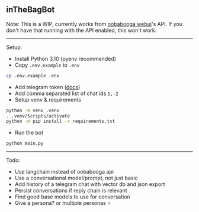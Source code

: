 ## inTheBagBot

Note: This is a WIP, currently works from [oobabooga webui](https://github.com/oobabooga/text-generation-webui)'s API.  If you don't have that running with the API enabled, this won't work.

---

Setup:

- Install Python 3.10 (pyenv recommended)
- Copy `.env.example` to `.env`
```bash
cp .env.example .env
```
- Add telegram token ([docs](https://core.telegram.org/bots/api))
- Add comma separated list of chat ids `1,-2`
- Setup venv & requirements
```bash
python -m venv .venv
. .venv/Scripts/activate
python -m pip install -r requirements.txt
```
- Run the bot
```bash
python main.py
```

--- 

Todo:
- Use langchain instead of oobabooga api
- Use a conversational model/prompt, not just basic
- Add history of a telegram chat with vector db and json export
- Persist conversations if reply chain is relevant
- Find good base models to use for conversation
- Give a persona? or multiple personas
=
